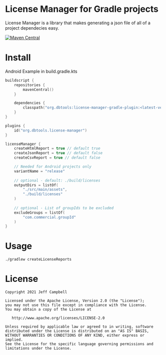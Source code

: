 License Manager for Gradle projects
===================================

License Manager is a library that makes generating a json file of all of a project dependecies easy.  

[![Maven Central](https://maven-badges.herokuapp.com/maven-central/org.dbtools/license-manager-gradle-plugin/badge.svg)](https://maven-badges.herokuapp.com/maven-central/org.dbtools/license-manager-gradle-plugin)

Install
=======
Android Example in build.gradle.kts

```kotlin
buildscript {
    repositories {
        mavenCentral()
    }

    dependencies {
        classpath("org.dbtools:license-manager-gradle-plugin:<latest-version-here>")
    }
}

plugins {
    id("org.dbtools.license-manager")
}

licenseManager {
    createHtmlReport = true // default true
    createJsonReport = true // default false
    createCsvReport = true // default false

    // Needed for Android projects only
    variantName = "release"
    
    // optional - default: ./build/licenses
    outputDirs = listOf(
        "./src/main/assets",
        "./build/licenses"
    )
    
    // optional - List of groupIds to be excluded
    excludeGroups = listOf(
        "com.commercial.groupId"
    )
}
```

Usage
=====

    ./gradlew createLicenseReports

License
=======

    Copyright 2021 Jeff Campbell

    Licensed under the Apache License, Version 2.0 (the "License");
    you may not use this file except in compliance with the License.
    You may obtain a copy of the License at

       http://www.apache.org/licenses/LICENSE-2.0

    Unless required by applicable law or agreed to in writing, software
    distributed under the License is distributed on an "AS IS" BASIS,
    WITHOUT WARRANTIES OR CONDITIONS OF ANY KIND, either express or implied.
    See the License for the specific language governing permissions and
    limitations under the License.
